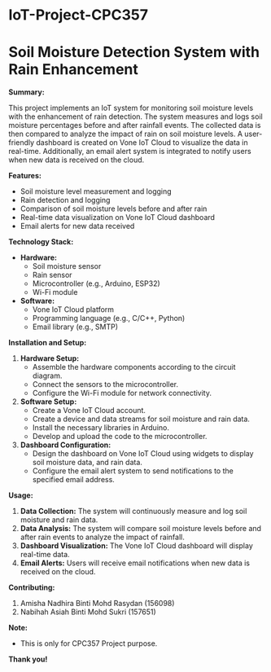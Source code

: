 # IoT-Project-CPC357
# Soil Moisture Detection System with Rain Enhancement

**Summary:**

This project implements an IoT system for monitoring soil moisture levels with the enhancement of rain detection. The system measures and logs soil moisture percentages before and after rainfall events. The collected data is then compared to analyze the impact of rain on soil moisture levels. A user-friendly dashboard is created on Vone IoT Cloud to visualize the data in real-time. Additionally, an email alert system is integrated to notify users when new data is received on the cloud.

**Features:**

* Soil moisture level measurement and logging
* Rain detection and logging
* Comparison of soil moisture levels before and after rain
* Real-time data visualization on Vone IoT Cloud dashboard
* Email alerts for new data received

**Technology Stack:**

* **Hardware:**
    * Soil moisture sensor
    * Rain sensor
    * Microcontroller (e.g., Arduino, ESP32)
    * Wi-Fi module
* **Software:**
    * Vone IoT Cloud platform
    * Programming language (e.g., C/C++, Python)
    * Email library (e.g., SMTP)

**Installation and Setup:**

1. **Hardware Setup:**
    * Assemble the hardware components according to the circuit diagram.
    * Connect the sensors to the microcontroller.
    * Configure the Wi-Fi module for network connectivity.
2. **Software Setup:**
    * Create a Vone IoT Cloud account.
    * Create a device and data streams for soil moisture and rain data.
    * Install the necessary libraries in Arduino.
    * Develop and upload the code to the microcontroller.
3. **Dashboard Configuration:**
    * Design the dashboard on Vone IoT Cloud using widgets to display soil moisture data, and rain data.
    * Configure the email alert system to send notifications to the specified email address.

**Usage:**

1. **Data Collection:** The system will continuously measure and log soil moisture and rain data.
2. **Data Analysis:** The system will compare soil moisture levels before and after rain events to analyze the impact of rainfall.
3. **Dashboard Visualization:** The Vone IoT Cloud dashboard will display real-time data.
4. **Email Alerts:** Users will receive email notifications when new data is received on the cloud.

**Contributing:**

1. Amisha Nadhira Binti Mohd Rasydan (156098)
2. Nabihah Asiah Binti Mohd Sukri (157651)

**Note:**

* This is only for CPC357 Project purpose.


**Thank you!**
  
